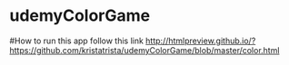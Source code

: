 # udemyColorGame
#How to run this app
follow this link http://htmlpreview.github.io/?https://github.com/kristatrista/udemyColorGame/blob/master/color.html
